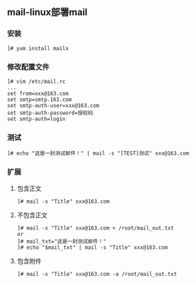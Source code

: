 ## mail-linux部署mail

### 安装

```shell
]# yum install mailx
```

### 修改配置文件

```shell
]# vim /etc/mail.rc
...
set from=xxx@163.com
set smtp=smtp.163.com
set smtp-auth-user=xxx@163.com
set smtp-auth-password=授权码
set smtp-auth=login
```

### 测试

```shell
]# echo "这是一封测试邮件！" | mail -s "[TEST]测试" xxx@163.com
```

### 扩展

1. 包含正文

   ```shell
   ]# mail -s "Title" xxx@163.com
   ```

   

2. 不包含正文

   ```shell
   ]# mail -s "Title" xxx@163.com < /root/mail_out.txt
   or
   ]# mail_txt="这是一封测试邮件！"
   ]# echo "$mail_txt" | mail -s "Title" xxx@163.com
   ```

   

3. 包含附件

   ```shell
   ]# mail -s "Title" xxx@163.com -a /root/mail_out.txt
   ```

   
